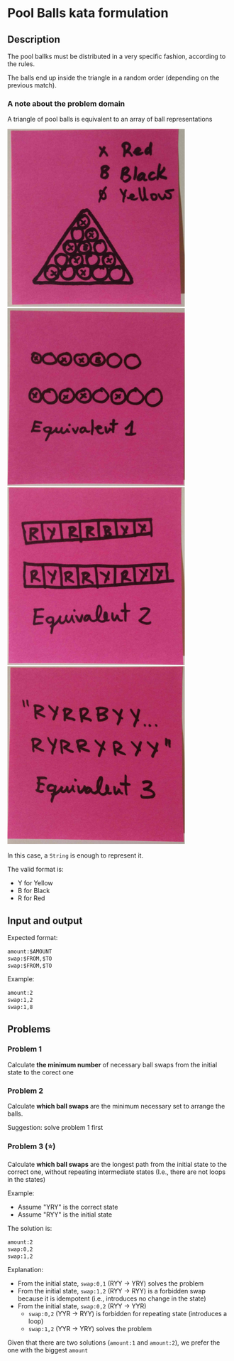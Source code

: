 # Pool Balls kata formulation

## Description

The pool ballks must be distributed in a very specific fashion, according to the rules.

The balls end up inside the triangle in a random order (depending on the previous match).

### A note about the problem domain

A triangle of pool balls is equivalent to an array of ball representations

<img src="./images/1.jpeg" width="400" height="400"><img src="./images/2.jpeg" width="400" height="400">
<img src="./images/3.jpeg" width="400" height="400"><img src="./images/4.jpeg" width="400" height="400">

In this case, a `String` is enough to represent it.

The valid format is:

  * Y for Yellow
  * B for Black
  * R for Red
  
## Input and output

Expected format:

```
amount:$AMOUNT
swap:$FROM,$TO
swap:$FROM,$TO
```

Example:

```
amount:2
swap:1,2
swap:1,8
```
  
## Problems

### Problem 1

Calculate **the minimum number** of necessary ball swaps from the initial state to the corect one

### Problem 2

Calculate **which ball swaps** are the minimum necessary set to arrange the balls. 

Suggestion: solve problem 1 first

### Problem 3 (:star:)

Calculate **which ball swaps** are the longest path from the initial state to the correct one, without repeating intermediate states (I.e., there are not loops in the states)

Example:
  
  * Assume "YRY" is the correct state
  * Assume "RYY" is the initial state
  
The solution is:
```
amount:2
swap:0,2
swap:1,2
```

Explanation:

  * From the initial state, `swap:0,1` (RYY -> YRY) solves the problem
  * From the initial state, `swap:1,2` (RYY -> RYY) is a forbidden swap because it is idempotent (i.e., introduces no change in the state)
  * From the initial state, `swap:0,2` (RYY -> YYR)
     * `swap:0,2` (YYR -> RYY) is forbidden for repeating state (introduces a loop)
     * `swap:1,2` (YYR -> YRY) solves the problem
 
Given that there are two solutions (`amount:1` and `amount:2`), we prefer the one with the biggest `amount`

